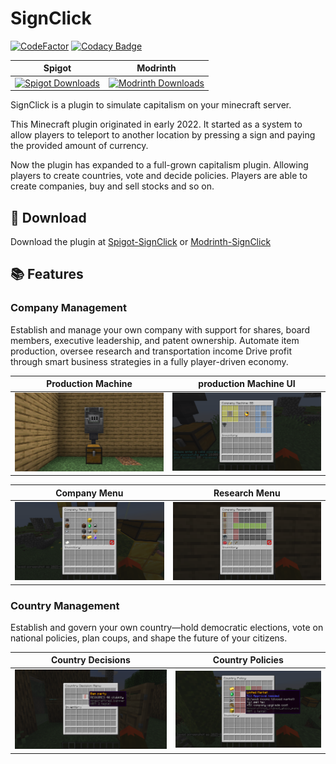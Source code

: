 # SignClick

[![CodeFactor](https://www.codefactor.io/repository/github/klanting/signclick/badge)](https://www.codefactor.io/repository/github/klanting/signclick) [![Codacy Badge](https://app.codacy.com/project/badge/Grade/683d67c950414eb59e7c2df7a89a5682)](https://app.codacy.com/gh/klanting/Personal-2022-Spring-SignClick/dashboard?utm_source=gh&utm_medium=referral&utm_content=&utm_campaign=Badge_grade)

|                 Spigot                |            Modrinth             |
| :-------------------------------------------: | :--------------------------------------: |
| [![Spigot Downloads](https://img.shields.io/spiget/downloads/122376?color=springgreen)](https://www.spigotmc.org/resources/signclick.122376/)| [![Modrinth Downloads](https://img.shields.io/modrinth/dt/signclick?color=springgreen)](https://modrinth.com/plugin/signclick)| 


SignClick is a plugin to simulate capitalism on your minecraft server.

This Minecraft plugin originated in early 2022. 
It started as a system to allow players to teleport to 
another location by pressing a sign and paying the provided amount of currency.

Now the plugin has expanded to a full-grown capitalism plugin. 
Allowing players to create countries, vote and decide policies. 
Players are able to create companies, buy and sell stocks and so on.

## 💾 Download
Download the plugin at [Spigot-SignClick](https://www.spigotmc.org/resources/signclick.122376/) or [Modrinth-SignClick](https://modrinth.com/plugin/signclick)

## 📚 Features

### Company Management
Establish and manage your own company with support for shares, board members, executive leadership, and patent ownership. 
Automate item production, oversee research and transportation income Drive profit through smart business strategies in a fully player-driven economy.

|                 Production Machine                  |            production Machine UI             |
| :-------------------------------------------: | :--------------------------------------: |
| ![](https://raw.githubusercontent.com/klanting/SignClick/main/images/productionMachine.png) | ![](https://raw.githubusercontent.com/klanting/SignClick/main/images/productionMachineUI.png) | 

|          Company Menu           | Research Menu           |
|  :----------------------------------------: | :----------------------------------------: | 
| ![](https://raw.githubusercontent.com/klanting/SignClick/main/images/companyMenu.png) | ![](https://raw.githubusercontent.com/klanting/SignClick/main/images/researchMenu.png) |

### Country Management
Establish and govern your own country—hold democratic elections, vote on national policies, plan coups, and shape the future of your citizens.

|          Country Decisions           | Country Policies          |
|  :----------------------------------------: | :----------------------------------------: | 
| ![](https://raw.githubusercontent.com/klanting/SignClick/main/images/decisionMenu.png) | ![](https://raw.githubusercontent.com/klanting/SignClick/main/images/policyMenu.png) |
